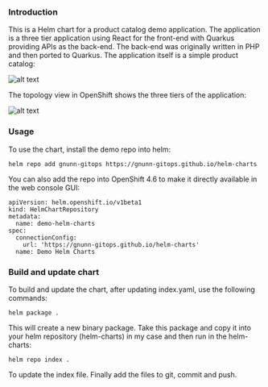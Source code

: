 ### Introduction

This is a Helm chart for a product catalog demo application. The application is a three tier application using React for the front-end with Quarkus providing APIs as the back-end. The back-end was originally written in PHP and then ported to Quarkus. The application itself is a simple product catalog:

![alt text](https://raw.githubusercontent.com/gnunn-gitops/product-catalog/master/docs/img/screenshot.png)

The topology view in OpenShift shows the three tiers of the application:

![alt text](https://raw.githubusercontent.com/gnunn-gitops/product-catalog/master/docs/img/topology.png)

### Usage

To use the chart, install the demo repo into helm:

```helm repo add gnunn-gitops https://gnunn-gitops.github.io/helm-charts```

You can also add the repo into OpenShift 4.6 to make it directly available in the web console GUI:

```
apiVersion: helm.openshift.io/v1beta1
kind: HelmChartRepository
metadata:
  name: demo-helm-charts
spec:
  connectionConfig:
    url: 'https://gnunn-gitops.github.io/helm-charts'
  name: Demo Helm Charts
```

### Build and update chart

To build and update the chart, after updating index.yaml, use the following commands:

```helm package .```

This will create a new binary package. Take this package and copy it into your helm repository (helm-charts) in my case and then run in the helm-charts:

```helm repo index .```

To update the index file. Finally add the files to git, commit and push.



